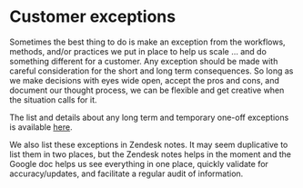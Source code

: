 # Customer exceptions

Sometimes the best thing to do is make an exception from the workflows, methods, and/or practices we put in place to help us scale … and do something different for a customer. Any exception should be made with careful consideration for the short and long term consequences. So long as we make decisions with eyes wide open, accept the pros and cons, and document our thought process, we can be flexible and get creative when the situation calls for it. 

The list and details about any long term and temporary one-off exceptions is available [here](https://docs.google.com/document/d/1YeRxSeVizEJPE1JNA5FG7mIz3ucjSxYXkEBX2XEytJU/edit#).

We also list these exceptions in Zendesk notes. It may seem duplicative to list them in two places, but the Zendesk notes helps in the moment and the Google doc helps us see everything in one place, quickly validate for accuracy/updates, and facilitate a regular audit of information.